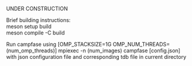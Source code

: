UNDER CONSTRUCTION  

Brief building instructions:  
meson setup build  
meson compile -C build  

Run campfase using [OMP_STACKSIZE=1G OMP_NUM_THREADS=(num_omp_threads)] mpiexec -n (num_images) campfase [config.json]  
with json configuration file and corresponding tdb file in current directory  
